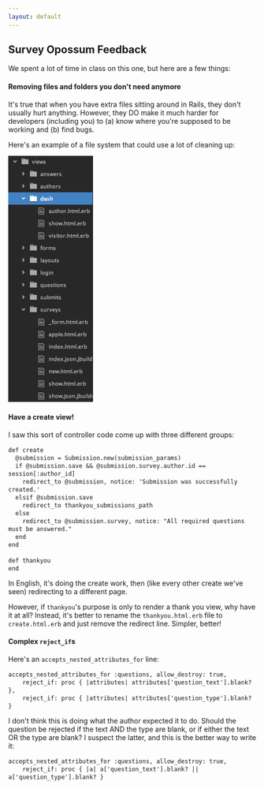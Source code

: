 ```yaml
---
layout: default
---
```


## Survey Opossum Feedback

We spent a lot of time in class on this one, but here are a few things:

#### Removing files and folders you don't need anymore

It's true that when you have extra files sitting around in Rails, they don't usually hurt anything.  However, they DO make it much harder for developers (including you) to (a) know where you're supposed to be working and (b) find bugs.

Here's an example of a file system that could use a lot of cleaning up:

![File System In Need of Cleaning](many_files.png)

#### Have a create view!

I saw this sort of controller code come up with three different groups:

    def create
      @submission = Submission.new(submission_params)
      if @submission.save && @submission.survey.author.id == session[:author_id]
        redirect_to @submission, notice: 'Submission was successfully created.'
      elsif @submission.save
        redirect_to thankyou_submissions_path
      else
        redirect_to @submission.survey, notice: "All required questions must be answered."
      end
    end

    def thankyou
    end

In English, it's doing the create work, then (like every other create we've seen) redirecting to a different page.

However, if `thankyou`'s purpose is only to render a thank you view, why have it at all?  Instead, it's better to rename the `thankyou.html.erb` file to `create.html.erb` and just remove the redirect line.  Simpler, better!

#### Complex `reject_if`s

Here's an `accepts_nested_attributes_for` line:

    accepts_nested_attributes_for :questions, allow_destroy: true,
        reject_if: proc { |attributes| attributes['question_text'].blank? },
        reject_if: proc { |attributes| attributes['question_type'].blank? }

I don't think this is doing what the author expected it to do.  Should the question be rejected if the text AND the type are blank, or if either the text OR the type are blank?  I suspect the latter, and this is the better way to write it:

    accepts_nested_attributes_for :questions, allow_destroy: true,
        reject_if: proc { |a| a['question_text'].blank? || a['question_type'].blank? }
